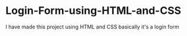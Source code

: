 # Login-Form-using-HTML-and-CSS
I have made this project using HTML and CSS basically it's a login form 
